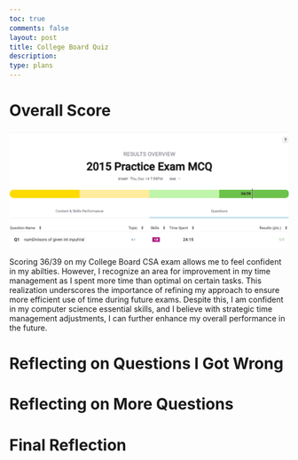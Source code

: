 ```yaml
---
toc: true
comments: false
layout: post
title: College Board Quiz
description: 
type: plans
---
```


# Overall Score

![Overall](image.png)

Scoring 36/39 on my College Board CSA exam allows me to feel confident in my abilties. However, I recognize an area for improvement in my time management as I spent more time than optimal on certain tasks. This realization underscores the importance of refining my approach to ensure more efficient use of time during future exams. Despite this, I am confident in my computer science essential skills, and I believe with strategic time management adjustments, I can further enhance my overall performance in the future.

# Reflecting on Questions I Got Wrong


# Reflecting on More Questions


# Final Reflection




